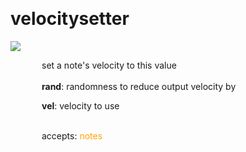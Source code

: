 
<a name=velocitysetter></a><br>
# <b>velocitysetter</b>
<img src="../images/velocitysetter.png"><br>
<div style="display:inline-block;margin-left:50px;">
set a note's velocity to this value<br/><br/>
<b>rand</b>: randomness to reduce output velocity by<br>

<b>vel</b>: velocity to use<br>

<br>accepts: <font color=orange>notes</font> <br></div>

